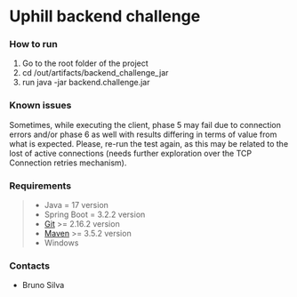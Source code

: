 # Uphill backend challenge

### How to run

1. Go to the root folder of the project
2. cd /out/artifacts/backend_challenge_jar
3. run java -jar backend.challenge.jar

### Known issues 

Sometimes, while executing the client, phase 5 may fail due to connection errors and/or phase 6 as well with results differing in terms of value from what is expected.
Please, re-run the test again, as this may be related to the lost of active connections (needs further exploration over the TCP Connection retries mechanism).

### Requirements

> - Java = 17 version
> - Spring Boot = 3.2.2 version
> - [Git](https://git-scm.com/downloads) >= 2.16.2 version
> - [Maven](https://maven.apache.org/download.cgi) >= 3.5.2 version
> - Windows

### Contacts

- Bruno Silva